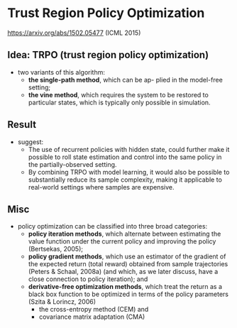 # Trust Region Policy Optimization
https://arxiv.org/abs/1502.05477
(ICML 2015)

## Idea: TRPO (trust region policy optimization)
* two variants of this algorithm: 
  * **the single-path method**, which can be ap- plied in the model-free setting; 
  * **the vine method**, which requires the system to be restored to particular states, 
  which is typically only possible in simulation.

## Result
* suggest:
  * The use of recurrent policies with hidden state, could further make it possible to roll state estimation and 
  control into the same policy in the partially-observed setting. 
  * By combining TRPO with model learning, it would also be possible to substantially reduce its sample complexity, 
  making it applicable to real-world settings where samples are expensive.
  
## Misc
* policy optimization can be classified into three broad categories: 
  * **policy iteration methods**, which alternate between estimating the value function under the current policy and improving the policy (Bertsekas, 2005); 
  * **policy gradient methods**, which use an estimator of the gradient of the expected return (total reward) obtained from sample trajectories (Peters & Schaal, 2008a) (and which, as we later discuss, have a close connection to policy iteration); and 
  * **derivative-free optimization methods**, which treat the return as a black box function to be optimized 
  in terms of the policy parameters (Szita & Lorincz, 2006)
    * the cross-entropy method (CEM) and 
    * covariance matrix adaptation (CMA)
